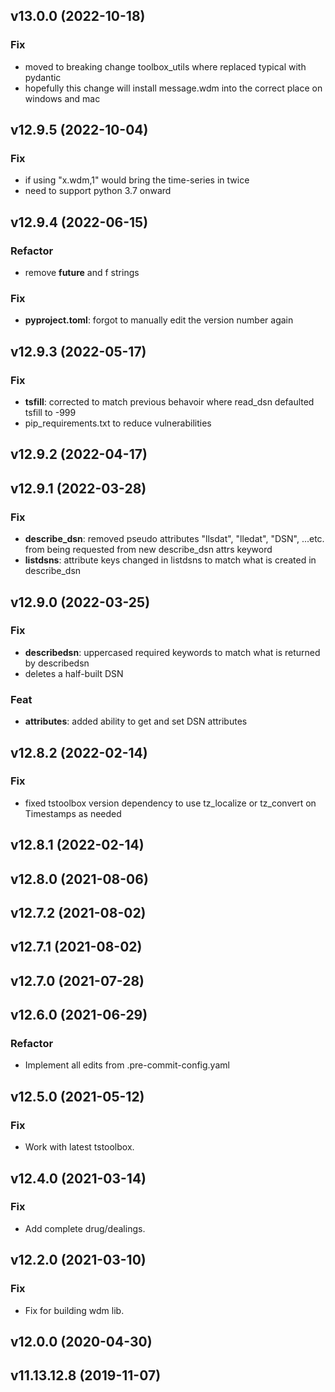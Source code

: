 ## v13.0.0 (2022-10-18)

### Fix

- moved to breaking change toolbox_utils where replaced typical with pydantic
- hopefully this change will install message.wdm into the correct place on windows and mac

## v12.9.5 (2022-10-04)

### Fix

- if using "x.wdm,1" would bring the time-series in twice
- need to support python 3.7 onward

## v12.9.4 (2022-06-15)

### Refactor

- remove __future__ and f strings

### Fix

- **pyproject.toml**: forgot to manually edit the version number again

## v12.9.3 (2022-05-17)

### Fix

- **tsfill**: corrected to match previous behavoir where read_dsn defaulted tsfill to -999
- pip_requirements.txt to reduce vulnerabilities

## v12.9.2 (2022-04-17)

## v12.9.1 (2022-03-28)

### Fix

- **describe_dsn**: removed pseudo attributes "llsdat", "lledat", "DSN", ...etc. from being requested from new describe_dsn attrs keyword
- **listdsns**: attribute keys changed in listdsns to match what is created in describe_dsn

## v12.9.0 (2022-03-25)

### Fix

- **describedsn**: uppercased required keywords to match what is returned by describedsn
- deletes a half-built DSN

### Feat

- **attributes**: added ability to get and set DSN attributes

## v12.8.2 (2022-02-14)

### Fix

- fixed tstoolbox version dependency to use tz_localize or tz_convert on Timestamps as needed

## v12.8.1 (2022-02-14)

## v12.8.0 (2021-08-06)

## v12.7.2 (2021-08-02)

## v12.7.1 (2021-08-02)

## v12.7.0 (2021-07-28)

## v12.6.0 (2021-06-29)

### Refactor

- Implement all edits from .pre-commit-config.yaml

## v12.5.0 (2021-05-12)

### Fix

- Work with latest tstoolbox.

## v12.4.0 (2021-03-14)

### Fix

- Add complete drug/dealings.

## v12.2.0 (2021-03-10)

### Fix

- Fix for building wdm lib.

## v12.0.0 (2020-04-30)

## v11.13.12.8 (2019-11-07)
